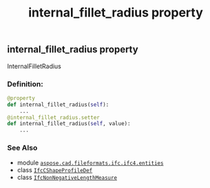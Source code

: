 ﻿---
title: internal_fillet_radius property
second_title: Aspose.CAD for Python via .NET API References
description: 
type: docs
weight: 60
url: /aspose.cad.fileformats.ifc.ifc4.entities/ifccshapeprofiledef/internal_fillet_radius/
is_root: false
---

## internal_fillet_radius property


InternalFilletRadius
### Definition:
```python
@property
def internal_fillet_radius(self):
    ...
@internal_fillet_radius.setter
def internal_fillet_radius(self, value):
    ...
```

### See Also
* module [`aspose.cad.fileformats.ifc.ifc4.entities`](../../)
* class [`IfcCShapeProfileDef`](/cad/python-net/aspose.cad.fileformats.ifc.ifc4.entities/ifccshapeprofiledef)
* class [`IfcNonNegativeLengthMeasure`](/cad/python-net/aspose.cad.fileformats.ifc.ifc4.types/ifcnonnegativelengthmeasure)

